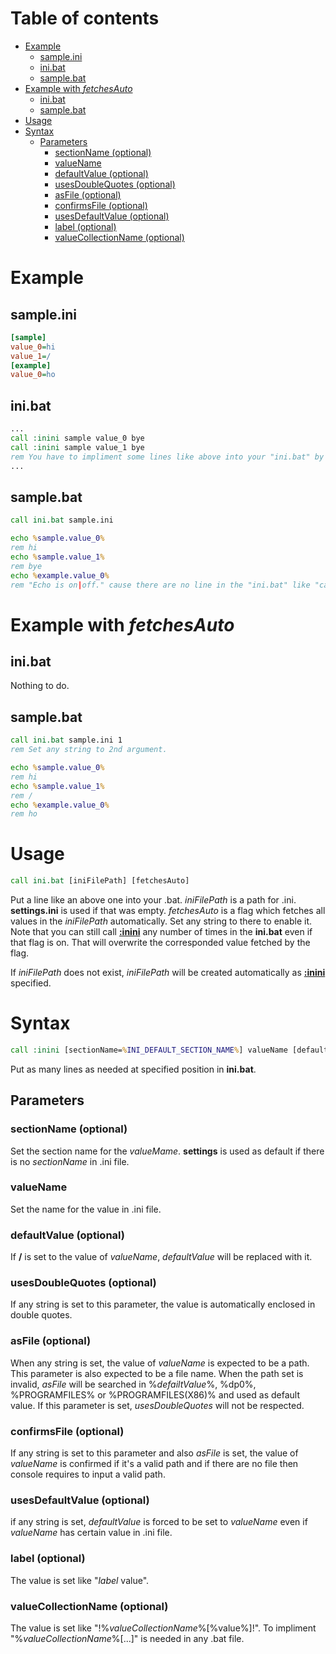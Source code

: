 # Table of contents #
- [Example](#example)
  * [sample.ini](#sampleini)
  * [ini.bat](#inibat)
  * [sample.bat](#samplebat)
- [Example with *fetchesAuto*](#example-with-fetchesauto)
  * [ini.bat](#inibat-1)
  * [sample.bat](#samplebat-1)
- [Usage](#usage)
- [Syntax](#syntax)
  * [Parameters](#parameters)
    + [sectionName (optional)](#sectionname-optional)
    + [valueName](#valuename)
    + [defaultValue (optional)](#defaultvalue-optional)
    + [usesDoubleQuotes (optional)](#usesdoublequotes-optional)
    + [asFile (optional)](#asfile-optional)
    + [confirmsFile (optional)](#confirmsfile-optional)
    + [usesDefaultValue (optional)](#usesdefaultvalue-optional)
    + [label (optional)](#label-optional)
    + [valueCollectionName (optional)](#valuecollectionname-optional)


# Example #

## sample.ini ##
```ini
[sample]
value_0=hi
value_1=/
[example]
value_0=ho
```

## ini.bat ##
```bat
...  
call :inini sample value_0 bye
call :inini sample value_1 bye
rem You have to impliment some lines like above into your "ini.bat" by yourself for the handling value easily.
...  
```

## sample.bat ##
```bat
call ini.bat sample.ini

echo %sample.value_0%
rem hi
echo %sample.value_1%
rem bye
echo %example.value_0%
rem "Echo is on|off." cause there are no line in the "ini.bat" like "call :inini example value_0".
```
# Example with *fetchesAuto* #
## ini.bat ##
Nothing to do.
## sample.bat ##
```bat
call ini.bat sample.ini 1
rem Set any string to 2nd argument.

echo %sample.value_0%
rem hi
echo %sample.value_1%
rem /
echo %example.value_0%
rem ho
```
# Usage #
```bat
call ini.bat [iniFilePath] [fetchesAuto]
```
Put a line like an above one into your .bat. *iniFilePath* is a path for .ini. **settings.ini** is used if that was empty. *fetchesAuto* is a flag which fetches all values in the *iniFilePath* automatically. Set any string to there to enable it. Note that you can still call **[:inini](#Syntax)** any number of times in the **ini.bat** even if that flag is on. That will overwrite the corresponded value fetched by the flag.

If *iniFilePath* does not exist, *iniFilePath* will be created automatically as **[:inini](#Syntax)** specified.
# Syntax #
```bat
call :inini [sectionName=%INI_DEFAULT_SECTION_NAME%] valueName [defaultValue] [usesDoubleQuoter] [asFile] [confirmsFile] sDefaultValue] [label] [valueCollectionName]
```
Put as many lines as needed at specified position in **ini.bat**.
## Parameters ##
### sectionName (optional) ###
Set the section name for the *valueMame*. **settings** is used as default if there is no *sectionName* in .ini file.
### valueName ###
Set the name for the value in .ini file.
### defaultValue (optional) ###
If **/** is set to the value of *valueName*, *defaultValue* will be replaced with it.
### usesDoubleQuotes (optional) ###
If any string is set to this parameter, the value is automatically enclosed in double quotes.
### asFile (optional) ###
When any string is set, the value of *valueName* is expected to be a path. This parameter is also expected to be a file name. When the path set is invalid, *asFile* will be searched in %*defailtValue*%, %dp0%, %PROGRAMFILES% or %PROGRAMFILES(X86)% and used as default value. If this parameter is set, *usesDoubleQuotes* will not be respected.
### confirmsFile (optional) ###
If any string is set to this parameter and also *asFile* is set, the value of *valueName* is confirmed if it's a valid path and if there are no file then console requires to input a valid path.
### usesDefaultValue (optional) ###
if any string is set, *defaultValue* is forced to be set to *valueName* even if *valueName* has certain value in .ini file.
### label (optional) ###
The value is set like "*label* value".
### valueCollectionName (optional) ###
The value is set like "!%*valueCollectionName*%[%value%]!". To impliment "%*valueCollectionName*%[...]" is needed in any .bat file.